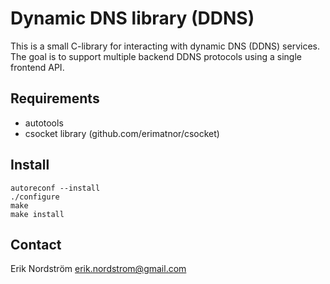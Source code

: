Dynamic DNS library (DDNS)
==========================

This is a small C-library for interacting with dynamic DNS (DDNS)
services. The goal is to support multiple backend DDNS protocols using
a single frontend API.

Requirements
------------

* autotools
* csocket library (github.com/erimatnor/csocket)

Install
-------

```
autoreconf --install
./configure 
make
make install
```

Contact
-------

Erik Nordström <erik.nordstrom@gmail.com>
